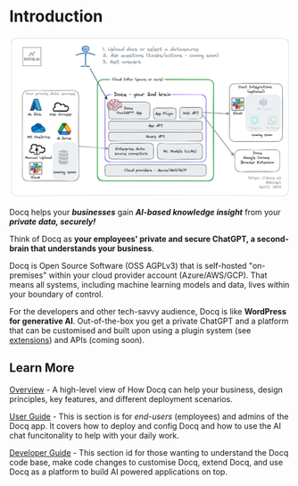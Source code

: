 # Introduction

![Docq Illustration](./assets/docq-diag-apr2024.png)

Docq helps your _**businesses**_ gain _**AI-based knowledge insight**_ from your _**private data, securely!**_

Think of Docq as **your employees' private and secure ChatGPT, a second-brain that understands your business**.

Docq is Open Source Software (OSS AGPLv3) that is self-hosted "on-premises" within your cloud provider account (Azure/AWS/GCP). That means all systems, including machine learning models and data, lives within your boundary of control.

For the developers and other tech-savvy audience, Docq is like **WordPress for generative AI**. Out-of-the-box you get a private ChatGPT and a platform that can be customised and built upon using a plugin system (see [extensions](./developer-guide/extensions.md)) and APIs (coming soon).

## Learn More

[Overview](./overview/introduction.md) - A high-level view of How Docq can help your business, design principles, key features, and different deployment scenarios.

[User Guide](./user-guide/getting-started.md) - This is section is for _end-users_ (employees) and admins of the Docq app. It covers how to deploy and config Docq and how to use the AI chat funcitonality to help with your daily work.

[Developer Guide](./developer-guide/getting-started.md) - This section id for those wanting to understand the Docq code base, make code changes to customise Docq, extend Docq, and use Docq as a platform to build AI powered applications on top.
